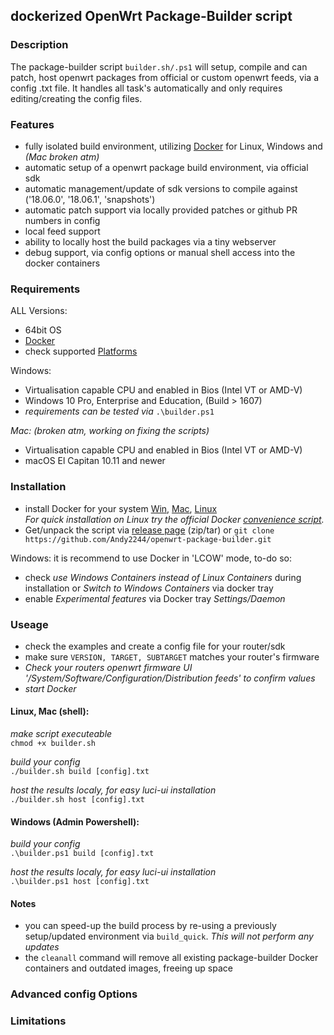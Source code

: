 ## dockerized OpenWrt Package-Builder script

### Description
The package-builder script ```builder.sh/.ps1``` will setup, compile and can patch, host openwrt packages from official or custom openwrt feeds, via a config .txt file. It handles all task's automatically and only requires editing/creating the config files.

### Features
* fully isolated build environment, utilizing [Docker](https://docs.docker.com/install/) for Linux, Windows and _(Mac broken atm)_
* automatic setup of a openwrt package build environment, via official sdk
* automatic management/update of sdk versions to compile against ('18.06.0', '18.06.1', 'snapshots')
* automatic patch support via locally provided patches or github PR numbers in config
* local feed support
* ability to locally host the build packages via a tiny webserver
* debug support, via config options or manual shell access into the docker containers

### Requirements
ALL Versions:
* 64bit OS
* [Docker](https://docs.docker.com/install/)
* check supported [Platforms](https://docs.docker.com/install/#supported-platforms)

Windows:
* Virtualisation capable CPU and enabled in Bios (Intel VT or AMD-V)
* Windows 10 Pro, Enterprise and Education, (Build > 1607)
* _requirements can be tested via_ ```.\builder.ps1```

_Mac: (broken atm, working on fixing the scripts)_
* Virtualisation capable CPU and enabled in Bios (Intel VT or AMD-V)
* macOS El Capitan 10.11 and newer

### Installation
* install Docker for your system [Win](https://download.docker.com/win/stable/Docker%20for%20Windows%20Installer.exe), [Mac](https://download.docker.com/mac/stable/Docker.dmg), [Linux](https://docs.docker.com/install/#supported-platforms)\
_For quick installation on Linux try the official Docker [convenience script](https://docs.docker.com/install/linux/docker-ce/ubuntu/#install-using-the-convenience-script)._
* Get/unpack the script via [release page](https://github.com/Andy2244/openwrt-package-builder/releases) (zip/tar) or ```git clone https://github.com/Andy2244/openwrt-package-builder.git```

Windows: it is recommend to use Docker in 'LCOW' mode, to-do so:
- check _use Windows Containers instead of Linux Containers_ during installation or _Switch to Windows Containers_ via docker tray
- enable _Experimental features_ via Docker tray _Settings/Daemon_


### Useage
* check the examples and create a config file for your router/sdk
* make sure ```VERSION, TARGET, SUBTARGET``` matches your router's firmware
* _Check your routers openwrt firmware UI '/System/Software/Configuration/Distribution feeds' to confirm values_
* _start Docker_

#### Linux, Mac (shell):

_make script executeable_ \
```chmod +x builder.sh```

_build your config_ \
```./builder.sh build [config].txt```

_host the results localy, for easy luci-ui installation_ \
```./builder.sh host [config].txt```

#### Windows (Admin Powershell):

_build your config_ \
```.\builder.ps1 build [config].txt```

_host the results localy, for easy luci-ui installation_ \
```.\builder.ps1 host [config].txt```

#### Notes

* you can speed-up the build process by re-using a previously setup/updated environment via ```build_quick```. _This will not perform any updates_
* the ```cleanall``` command will remove all existing package-builder Docker containers and outdated images, freeing up space

### Advanced config Options

### Limitations

